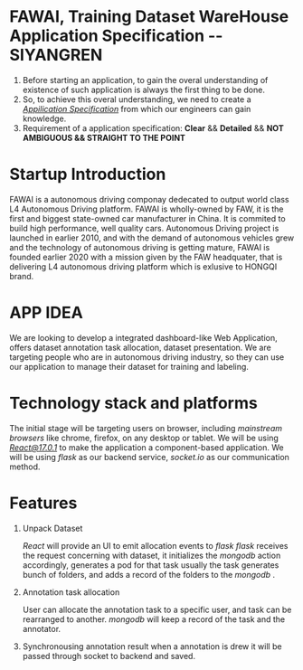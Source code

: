 # FAWAI, Training Dataset WareHouse Application Specification -- SIYANGREN

1. Before starting an application, to gain the overal understanding of existence of such application is always the first thing to be done.
2. So, to achieve this overal understanding, we need to create a [_Appilication Specification_](zesium.com/how-to-create-a-mobile-app-specification/) from which our engineers can gain knowledge.
3. Requirement of a application specification:
   **Clear** && **Detailed** && **NOT AMBIGUOUS && STRAIGHT TO THE POINT**

# Startup Introduction

FAWAI is a autonomous driving componay dedecated to output world class L4 Autonomous Driving platform. FAWAI is wholly-owned by FAW, it is the first and biggest state-owned car manufacturer in China. It is commited to build high performance, well quality cars. Autonomous Driving project is launched in earlier 2010, and with the demand of autonomous vehicles grew and the technology of autonomous driving is getting mature, FAWAI is founded earlier 2020 with a mission given by the FAW headquater, that is delivering L4 autonomous driving platform which is exlusive to HONGQI brand.

# APP IDEA

We are looking to develop a integrated dashboard-like Web Application, offers dataset annotation task allocation, dataset presentation. We are targeting people who are in autonomous driving industry, so they can use our application to manage their dataset for training and labeling.

# Technology stack and platforms

The initial stage will be targeting users on browser, including _mainstream browsers_ like chrome, firefox, on any desktop or tablet.
We will be using *React@17.0.1* to make the application a component-based application.
We will be using _flask_ as our backend service, _socket.io_ as our communication method.

# Features

1. Unpack Dataset 

    _React_ will provide an UI to emit allocation events to _flask_
   _flask_ receives the request concerning with dataset, it initializes the _mongodb_ action accordingly, generates a pod for that task usually the task generates bunch of folders, and adds a record of the folders to the _mongodb_ .

2. Annotation task allocation

    User can allocate the annotation task to a specific user, and task can be rearranged to another. _mongodb_ will keep a record of the task and the annotator. 

3. Synchronousing annotation result
    when a annotation is drew it will be passed through socket to backend and saved. 
